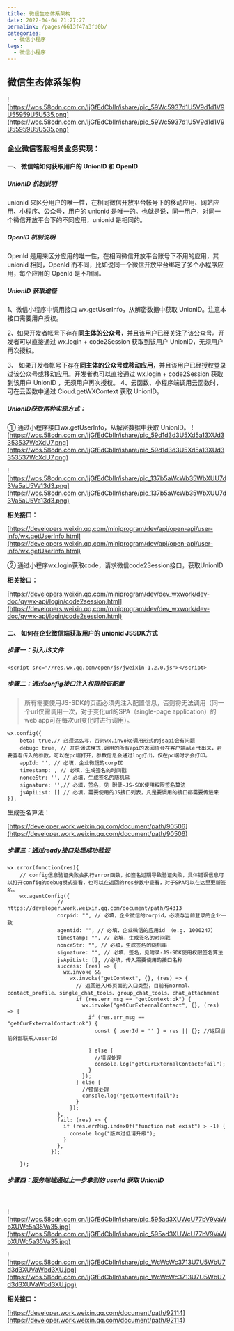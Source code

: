 ```yaml
---
title: 微信生态体系架构
date: 2022-04-04 21:27:27
permalink: /pages/6613f47a3fd0b/
categories:
  - 微信小程序
tags:
  - 微信小程序
---
```


## **微信生态体系架构**

![https://wos.58cdn.com.cn/IjGfEdCbIlr/ishare/pic_59Wc5937d1U5V9d1d1V9U55959U5U535.png](https://wos.58cdn.com.cn/IjGfEdCbIlr/ishare/pic_59Wc5937d1U5V9d1d1V9U55959U5U535.png)

### **企业微信客服相关业务实现**：

#### 一、 微信端如何获取用户的 UnionID 和 OpenID

##### UnionID 机制说明

unionid 来区分用户的唯一性，在相同微信开放平台帐号下的移动应用、网站应用、小程序、公众号，用户的 unionid 是唯一的。也就是说，同一用户，对同一个微信开放平台下的不同应用，unionid 是相同的。

##### OpenID 机制说明

OpenId 是用来区分应用的唯一性，在相同微信开放平台账号下不用的应用，其 unionid 相同，OpenId 而不同，比如说同一个微信开放平台绑定了多个小程序应用，每个应用的 OpenId 是不相同。

##### UnionID 获取途径

1、微信小程序中调用接口 wx.getUserInfo，从解密数据中获取 UnionID。注意本接口需要用户授权。

2、如果开发者帐号下存在**同主体的公众号**，并且该用户已经关注了该公众号。开发者可以直接通过 wx.login + code2Session 获取到该用户 UnionID，无须用户再次授权。

3、 如果开发者帐号下存在**同主体的公众号或移动应用**，并且该用户已经授权登录过该公众号或移动应用。开发者也可以直接通过 wx.login + code2Session 获取到该用户 UnionID ，无须用户再次授权。
4、云函数、小程序端调用云函数时，可在云函数中通过 Cloud.getWXContext 获取 UnionID。

##### UnionID获取两种实现方式：

① 通过小程序接口wx.getUserInfo，从解密数据中获取 UnionID。
![https://wos.58cdn.com.cn/IjGfEdCbIlr/ishare/pic_59d1d3d3U5Xd5a13XUd3353537WcXdU7.png](https://wos.58cdn.com.cn/IjGfEdCbIlr/ishare/pic_59d1d3d3U5Xd5a13XUd3353537WcXdU7.png)

![https://wos.58cdn.com.cn/IjGfEdCbIlr/ishare/pic_137b5aWcWb35WbXUU7d3Va5aU5Va13d3.png](https://wos.58cdn.com.cn/IjGfEdCbIlr/ishare/pic_137b5aWcWb35WbXUU7d3Va5aU5Va13d3.png)

**相关接口：** 

[https://developers.weixin.qq.com/miniprogram/dev/api/open-api/user-info/wx.getUserInfo.html](https://developers.weixin.qq.com/miniprogram/dev/api/open-api/user-info/wx.getUserInfo.html)

② 通过小程序wx.login获取code，请求微信code2Session接口，获取UnionID

**相关接口：** 
> 
[https://developers.weixin.qq.com/miniprogram/dev/dev_wxwork/dev-doc/qywx-api/login/code2session.html](https://developers.weixin.qq.com/miniprogram/dev/dev_wxwork/dev-doc/qywx-api/login/code2session.html)

#### 二、 如何在企业微信端获取用户的 unionid  JSSDK方式

##### 步骤一：引入JS文件


```
<script src="//res.wx.qq.com/open/js/jweixin-1.2.0.js"></script>

```
##### 步骤二：通过config接口注入权限验证配置

> 所有需要使用JS-SDK的页面必须先注入配置信息，否则将无法调用（同一个url仅需调用一次，对于变化url的SPA（single-page application）的web app可在每次url变化时进行调用）。

```
wx.config({
    beta: true,// 必须这么写，否则wx.invoke调用形式的jsapi会有问题
    debug: true, // 开启调试模式,调用的所有api的返回值会在客户端alert出来，若要查看传入的参数，可以在pc端打开，参数信息会通过log打出，仅在pc端时才会打印。
    appId: '', // 必填，企业微信的corpID
    timestamp: , // 必填，生成签名的时间戳
    nonceStr: '', // 必填，生成签名的随机串
    signature: '',// 必填，签名，见 附录-JS-SDK使用权限签名算法
    jsApiList: [] // 必填，需要使用的JS接口列表，凡是要调用的接口都需要传进来
});

```

生成签名算法：

[https://developer.work.weixin.qq.com/document/path/90506](https://developer.work.weixin.qq.com/document/path/90506)

#####  步骤三：通过ready接口处理成功验证


```
wx.error(function(res){
    // config信息验证失败会执行error函数，如签名过期导致验证失败，具体错误信息可以打开config的debug模式查看，也可以在返回的res参数中查看，对于SPA可以在这里更新签名。
	wx.agentConfig({
                // https://developer.work.weixin.qq.com/document/path/94313
                corpid: "", // 必填，企业微信的corpid，必须与当前登录的企业一致
                agentid: "", // 必填，企业微信的应用id （e.g. 1000247）
                timestamp: "", // 必填，生成签名的时间戳
                nonceStr: "", // 必填，生成签名的随机串
                signature: "", // 必填，签名，见附录-JS-SDK使用权限签名算法
                jsApiList: [], //必填，传入需要使用的接口名称
                success: (res) => {
                  wx.invoke &&
                    wx.invoke("getContext", {}, (res) => {
					  // 返回进入H5页面的入口类型，目前有normal、contact_profile、single_chat_tools、group_chat_tools、chat_attachment
                      if (res.err_msg == "getContext:ok") { 
                        wx.invoke("getCurExternalContact", {}, (res) => {
                          if (res.err_msg == "getCurExternalContact:ok") {
                            const { userId = '' } = res || {}; //返回当前外部联系人userId

                          } else {
                            //错误处理
                            console.log("getCurExternalContact:fail");
                          }
                        });
                      } else {
                        //错误处理
                        console.log("getContext:fail");
                      }
                    });
                },
                fail: (res) => {
                  if (res.errMsg.indexOf("function not exist") > -1) {
                    console.log("版本过低请升级");
                  }
                },
              });
	
	});

```

#####  步骤四：服务端端通过上一步拿到的 **userId** 获取 **UnionID**
<br/>

![https://wos.58cdn.com.cn/IjGfEdCbIlr/ishare/pic_595ad3XUWcU77bV9VaWbXUWc5a35Va35.jpg](https://wos.58cdn.com.cn/IjGfEdCbIlr/ishare/pic_595ad3XUWcU77bV9VaWbXUWc5a35Va35.jpg)

![https://wos.58cdn.com.cn/IjGfEdCbIlr/ishare/pic_WcWcWc3713U7U5WbU7d3d3XUVaWbd3XU.jpg](https://wos.58cdn.com.cn/IjGfEdCbIlr/ishare/pic_WcWcWc3713U7U5WbU7d3d3XUVaWbd3XU.jpg)

**相关接口：** 

[https://developer.work.weixin.qq.com/document/path/92114](https://developer.work.weixin.qq.com/document/path/92114)